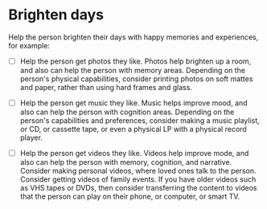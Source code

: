 # Brighten days

Help the person brighten their days with happy memories and experiences, for example:

- [ ] Help the person get photos they like. Photos help brighten up a room, and also can help the person with memory areas. Depending on the person's physical capabilities, consider printing photos on soft mattes and paper, rather than using hard frames and glass.

- [ ] Help the person get music they like. Music helps improve mood, and also can help the person with cognition areas. Depending on the person's capabilities and preferences, consider making a music playlist, or CD, or cassette tape, or even a physical LP with a physical record player.

- [ ] Help the person get videos they like. Videos help improve mode, and also can help the person with memory, cognition, and narrative. Consider making personal videos, where loved ones talk to the person. Consider getting videos of family events. If you have older videos such as VHS tapes or DVDs, then consider transferring the content to videos that the person can play on their phone, or computer, or smart TV.

